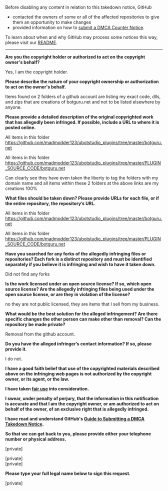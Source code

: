 Before disabling any content in relation to this takedown notice, GitHub
- contacted the owners of some or all of the affected repositories to give them an opportunity to make changes
- provided information on how to [submit a DMCA Counter Notice](https://docs.github.com/en/articles/guide-to-submitting-a-dmca-counter-notice).

To learn about when and why GitHub may process some notices this way, please visit our [README](https://github.com/github/dmca/blob/master/README.md).

---

**Are you the copyright holder or authorized to act on the copyright owner's behalf?**

Yes, I am the copyright holder.

**Please describe the nature of your copyright ownership or authorization to act on the owner's behalf.**

Items found on 2 folders of a github account are listing my exact code, dlls, and zips that are creations of botguru.net and not to be listed elsewhere by anyone.

**Please provide a detailed description of the original copyrighted work that has allegedly been infringed. If possible, include a URL to where it is posted online.**

All items in this folder  
https://github.com/madmodder123/ubotstudio_plugins/tree/master/botguru.net

All items in this folder  
https://github.com/madmodder123/ubotstudio_plugins/tree/master/PLUGIN_SOURCE_CODE/botguru.net

Can clearly see they have even taken the liberty to tag the folders with my domain name and all items within these 2 folders at the above links are my creations 100%

**What files should be taken down? Please provide URLs for each file, or if the entire repository, the repository’s URL.**

All items in this folder  
https://github.com/madmodder123/ubotstudio_plugins/tree/master/botguru.net

All items in this folder  
https://github.com/madmodder123/ubotstudio_plugins/tree/master/PLUGIN_SOURCE_CODE/botguru.net

**Have you searched for any forks of the allegedly infringing files or repositories? Each fork is a distinct repository and must be identified separately if you believe it is infringing and wish to have it taken down.**

Did not find any forks

**Is the work licensed under an open source license? If so, which open source license? Are the allegedly infringing files being used under the open source license, or are they in violation of the license?**

no they are not public licensed, they are items that I sell from my business.

**What would be the best solution for the alleged infringement? Are there specific changes the other person can make other than removal? Can the repository be made private?**

Removal from the github account.

**Do you have the alleged infringer’s contact information? If so, please provide it.**

I do not.

**I have a good faith belief that use of the copyrighted materials described above on the infringing web pages is not authorized by the copyright owner, or its agent, or the law.**

**I have taken <a href="https://www.lumendatabase.org/topics/22">fair use</a> into consideration.**

**I swear, under penalty of perjury, that the information in this notification is accurate and that I am the copyright owner, or am authorized to act on behalf of the owner, of an exclusive right that is allegedly infringed.**

**I have read and understand GitHub's <a href="https://docs.github.com/articles/guide-to-submitting-a-dmca-takedown-notice/">Guide to Submitting a DMCA Takedown Notice</a>.**

**So that we can get back to you, please provide either your telephone number or physical address.**

[private]  

[private]  
[private]

**Please type your full legal name below to sign this request.**

[private]
